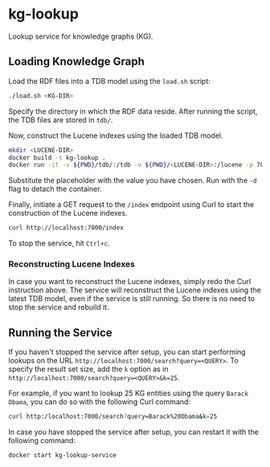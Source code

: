 # kg-lookup
Lookup service for knowledge graphs (KG).

## Loading Knowledge Graph
Load the RDF files into a TDB model using the `load.sh` script:

```bash
./load.sh <KG-DIR>
```

Specify the directory in which the RDF data reside.
After running the script, the TDB files are stored in `tdb/`.

Now, construct the Lucene indexes using the loaded TDB model.

```bash
mkdir <LUCENE-DIR>
docker build -t kg-lookup .
docker run -it -v ${PWD}/tdb/:/tdb -v ${PWD}/<LUCENE-DIR>:/lucene -p 7000:7000 --name kg-lookup-service kg-lookup
```

Substitute the <LUCENE-DIR> placeholder with the value you have chosen.
Run with the `-d` flag to detach the container.

Finally, initiate a GET request to the `/index` endpoint using Curl to start the construction of the Lucene indexes.

```bash
curl http://localhost:7000/index
```

To stop the service, hit `Ctrl+c`.

### Reconstructing Lucene Indexes
In case you want to reconstruct the Lucene indexes, simply redo the Curl instruction above.
The service will reconstruct the Lucene indexes using the latest TDB model, even if the service is still running.
So there is no need to stop the service and rebuild it.

## Running the Service
If you haven't stopped the service after setup, you can start performing lookups on the URL `http://localhost:7000/search?query=<QUERY>`.
To specify the result set size, add the `k` option as in `http://localhost:7000/search?query=<QUERY>&k=25`.

For example, if you want to lookup 25 KG entities using the query `Barack Obama`, you can do so with the following Curl command:

```bash
curl http:/localhost:7000/search?query=Barack%20Obama&k=25
```

In case you have stopped the service after setup, you can restart it with the following command:

```bash
docker start kg-lookup-service
```